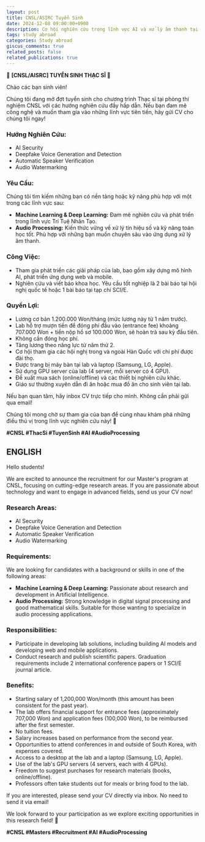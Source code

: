 ```yaml
---
layout: post
title: CNSL/ASIRC Tuyển Sinh
date: 2024-12-08 09:00:00+0900
description: Cơ hội nghiên cứu trong lĩnh vực AI và xử lý âm thanh tại Hàn Quốc
tags: study abroad
categories: Study abroad
giscus_comments: true
related_posts: false
related_publications: true
---
```


🌟 **[CNSL/AISRC] TUYỂN SINH THẠC SĨ 🌟**

Chào các bạn sinh viên!

Chúng tôi đang mở đợt tuyển sinh cho chương trình Thạc sĩ tại phòng thí nghiệm CNSL với các hướng nghiên cứu đầy hấp dẫn. Nếu bạn đam mê công nghệ và muốn tham gia vào những lĩnh vực tiên tiến, hãy gửi CV cho chúng tôi ngay!

### **Hướng Nghiên Cứu:**
- AI Security
- Deepfake Voice Generation and Detection
- Automatic Speaker Verification
- Audio Watermarking

### **Yêu Cầu:**
Chúng tôi tìm kiếm những bạn có nền tảng hoặc kỹ năng phù hợp với một trong các lĩnh vực sau:
- **Machine Learning & Deep Learning:** Đam mê nghiên cứu và phát triển trong lĩnh vực Trí Tuệ Nhân Tạo.
- **Audio Processing:** Kiến thức vững về xử lý tín hiệu số và kỹ năng toán học tốt. Phù hợp với những bạn muốn chuyên sâu vào ứng dụng xử lý âm thanh.

### **Công Việc:**
- Tham gia phát triển các giải pháp của lab, bao gồm xây dựng mô hình AI, phát triển ứng dụng web và mobile.
- Nghiên cứu và viết báo khoa học. Yêu cầu tốt nghiệp là 2 bài báo tại hội nghị quốc tế hoặc 1 bài báo tại tạp chí SCI/E.

### **Quyền Lợi:**
- Lương cơ bản 1.200.000 Won/tháng (mức lương này từ 1 năm trước).
- Lab hỗ trợ mượn tiền để đóng phí đầu vào (entrance fee) khoảng 707.000 Won + tiền nộp hồ sơ 100.000 Won, sẽ hoàn trả sau kỳ đầu tiên.
- Không cần đóng học phí.
- Tăng lương theo năng lực từ năm thứ 2.
- Cơ hội tham gia các hội nghị trong và ngoài Hàn Quốc với chi phí được đài thọ.
- Được trang bị máy bàn tại lab và laptop (Samsung, LG, Apple).
- Sử dụng GPU server của lab (4 server, mỗi server có 4 GPU).
- Đề xuất mua sách (online/offline) và các thiết bị nghiên cứu khác.
- Giáo sư thường xuyên dẫn đi ăn hoặc mua đồ ăn cho sinh viên tại lab.

Nếu bạn quan tâm, hãy inbox CV trực tiếp cho mình. Không cần phải gửi qua email!

Chúng tôi mong chờ sự tham gia của bạn để cùng nhau khám phá những điều thú vị trong lĩnh vực nghiên cứu này! 🚀

**#CNSL #ThacSi #TuyenSinh #AI #AudioProcessing**

## ENGLISH
Hello students!

We are excited to announce the recruitment for our Master's program at CNSL, focusing on cutting-edge research areas. If you are passionate about technology and want to engage in advanced fields, send us your CV now!

### **Research Areas:**
- AI Security
- Deepfake Voice Generation and Detection
- Automatic Speaker Verification
- Audio Watermarking

### **Requirements:**
We are looking for candidates with a background or skills in one of the following areas:
- **Machine Learning & Deep Learning:** Passionate about research and development in Artificial Intelligence.
- **Audio Processing:** Strong knowledge in digital signal processing and good mathematical skills. Suitable for those wanting to specialize in audio processing applications.

### **Responsibilities:**
- Participate in developing lab solutions, including building AI models and developing web and mobile applications.
- Conduct research and publish scientific papers. Graduation requirements include 2 international conference papers or 1 SCI/E journal article.

### **Benefits:**
- Starting salary of 1,200,000 Won/month (this amount has been consistent for the past year).
- The lab offers financial support for entrance fees (approximately 707,000 Won) and application fees (100,000 Won), to be reimbursed after the first semester.
- No tuition fees.
- Salary increases based on performance from the second year.
- Opportunities to attend conferences in and outside of South Korea, with expenses covered.
- Access to a desktop at the lab and a laptop (Samsung, LG, Apple).
- Use of the lab's GPU servers (4 servers, each with 4 GPUs).
- Freedom to suggest purchases for research materials (books, online/offline).
- Professors often take students out for meals or bring food to the lab.

If you are interested, please send your CV directly via inbox. No need to send it via email!

We look forward to your participation as we explore exciting opportunities in this research field! 🚀

**#CNSL #Masters #Recruitment #AI #AudioProcessing**



